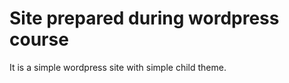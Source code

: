 Site prepared during wordpress course
==========================================

It is a simple wordpress site with simple child theme.

